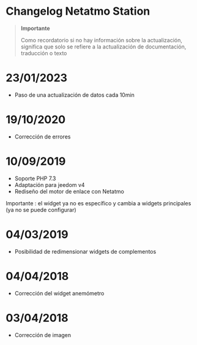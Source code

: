 # Changelog Netatmo Station

>**Importante**
>
>Como recordatorio si no hay información sobre la actualización, significa que solo se refiere a la actualización de documentación, traducción o texto

# 23/01/2023

- Paso de una actualización de datos cada 10min

# 19/10/2020

- Corrección de errores

# 10/09/2019

- Soporte PHP 7.3
- Adaptación para jeedom v4
- Rediseño del motor de enlace con Netatmo

Importante : el widget ya no es específico y cambia a widgets principales (ya no se puede configurar)

# 04/03/2019

- Posibilidad de redimensionar widgets de complementos

# 04/04/2018

- Corrección del widget anemómetro

# 03/04/2018

- Corrección de imagen
